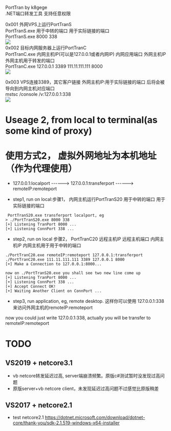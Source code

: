 PortTran by k8gege<br>
.NET端口转发工具 支持任意权限<br>

0x001 外网VPS上运行PortTranS<br>
PortTranS.exe 用于中转的端口 用于实际链接的端口<br>
PortTranS.exe 8000 338<br>
<img src=https://github.com/k8gege/PortTran/blob/master/img/vps.PNG></img><br>
0x002 目标内网服务器上运行PortTranC<br>
PortTranC.exe 内网主机IP(可以是127.0.0.1或者内网IP) 内网应用端口 外网主机IP 外网主机用于转发的端口<br>
PortTranC.exe 127.0.0.1 3389 111.11.111.111 8000<br>
<img src=https://github.com/k8gege/PortTran/blob/master/img/target.PNG></img><br>

0x003 VPS连接3389，其它客户链接 外网主机IP:用于实际链接的端口 后将会被导向到内网主机对应端口<br>
mstsc /console /v:127.0.0.1:338<br>
<img src=https://github.com/k8gege/PortTran/blob/master/img/3389.PNG></img><br>

# Useage 2, from local to terminal(as some kind of proxy)
# 使用方式2， 虚拟外网地址为本机地址（作为代理使用）
- 127.0.0.1:localport ------> 127.0.0.1:transferport  ------> remoteIP:remoteport

- step1, run on local:步骤1， 内网主机运行PortTranS20 用于中转的端口 用于实际链接的端口
```
 PortTranS20.exe transferport localport, eg
> ./PortTranS20.exe 8000 338
[+] Listening TranPort 8000 ...
[+] Listening ConnPort 338 ...
```
- step2, run on local 步骤2， PortTranC20 远程主机IP 远程主机端口  内网主机IP 内网主机用于用于中转的端口
```
./PortTranC20.exe remoteIP:remoteport 127.0.0.1:transferport
./PortTranC20.exe 111.11.111.111 3389 127.0.0.1 8000
[+] Make a Connection to 127.0.0.1:8000...

now on ./PortTranS20.exe you shall see two new line come up
[+] Listening TranPort 8000 ...
[+] Listening ConnPort 338 ...
[+] Accept Connect OK!
[+] Waiting Another Client on ConnPort ...
```
- step3, run application, eg, remote desktop. 这样你可以使用 127.0.0.1:338来访问外网主机的remoteIP:remoteport

now you could just write 127.0.0.1:338, actually you will be transfer to remoteIP:remoteport


# TODO
## VS2019 + netcore3.1
- vb netcore转发延迟过高, server端崩溃频繁。原版c#测试暂时没发现过高问题
- 原版server+vb netcore client，未发现延迟过高问题不过感觉比原版稍差

## VS2017 + netcore2.1
- test netcore2.1 https://dotnet.microsoft.com/download/dotnet-core/thank-you/sdk-2.1.519-windows-x64-installer
